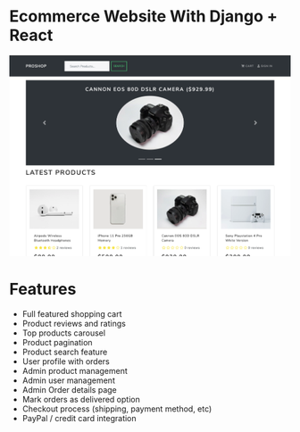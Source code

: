 # Ecommerce Website With Django + React

<!-- Live Demo can be viewed at http://e-commerce-samy.eu-west-3.elasticbeanstalk.com/ -->

<!-- ![DEMO](/static/images/proshop_django_demo.png) -->
<p align="center">
  <img src="https://github.com/samysellami/e-commerce/blob/master/static/images/proshop_django_demo.png" width="700"/>
</p>

# Features

-   Full featured shopping cart
-   Product reviews and ratings
-   Top products carousel
-   Product pagination
-   Product search feature
-   User profile with orders
-   Admin product management
-   Admin user management
-   Admin Order details page
-   Mark orders as delivered option
-   Checkout process (shipping, payment method, etc)
-   PayPal / credit card integration

<!-- # Download & Setup Instructions

-   1 - Clone project: git clone https://github.com/samysellami/e-commerce
-   2 - cd e-commerce
## Install react modules and build static files

-   1 - cd frontend
-   2 - npm install
-   3 - npm run build

## Install python modules and run the server


-   3 - cd -
-   3 - Create virtual environment: virtualenv myenv
-   4 - source myenv/bin/activate
-   5 - pip install -r requirements.txt
-   6 - python manage.py runserver -->


